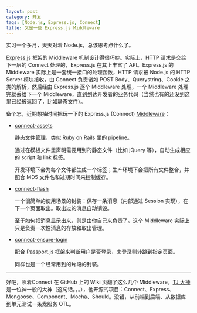 ```yaml
---
layout: post
category: 开发
tags: [Node.js, Express.js, Connect]
title: 又是一些 Express.js Middleware
---
```


实习一个多月，天天对着 Node.js，总该思考点什么了。

[Express.js](expressjs.com) 框架的 Middleware 机制设计得很巧妙。实际上，HTTP 请求是交给下一层的 Connect 处理的，Express.js 在其上丰富了 API。Express.js 的 Middleware 实际上是一套统一接口的处理函数，HTTP 请求被 Node.js 的 HTTP Server 模块接收，由 Connect 负责诸如 POST Body、Querystring、Cookie 之类的解析，然后经由 Express.js 逐个 Middleware 处理，一个 Middleware 处理完就丢给下一个 Middleware，直到到达开发者的业务代码（当然也有的还没到这里已经被返回了，比如静态文件）。

备个忘，近期想抽时间把玩一下的 Express.js (Connect) [Middleware](https://github.com/senchalabs/connect/wiki)：

- [connect-assets](https://github.com/adunkman/connect-assets)
  
  静态文件管理，类似 Ruby on Rails 里的 pipeline。

  通过在模板文件里声明需要用到的静态文件（比如 jQuery 等），自动生成相应的 script 和 link 标签。
  
  开发环境下会为每个文件都生成一个标签；生产环境下会把所有文件整合，并配合 MD5 文件名和过期时间来控制缓存。
  
- [connect-flash](https://github.com/jaredhanson/connect-flash)

  一个很简单的使用场景的封装：保存一条消息（内部通过 Session 实现），在下一个页面取出。取出过的消息自动销毁。
  
  至于如何把消息显示出来，则是由你自己来负责了。这个 Middleware 实际上只是负责一次性消息的存放和取出管理。

- [connect-ensure-login](https://github.com/jaredhanson/connect-ensure-login)

  配合 [Passport.js](http://passportjs.org) 框架来判断用户是否登录，未登录则转跳到指定页面。
  
  同样也是一个经常用到的片段的封装。

----------

好吧，照着Connect 在 GitHub 上的 Wiki 页翻了这么几个 Middleware。[TJ 大神](https://github.com/visionmedia)是一位神一般的大神（这句话。。。），他开源的项目：Connect、Express、Mongoose、Component、Mocha、Should。没错，从前端到后端、从数据库到单元测试一条龙服务 OTL。
